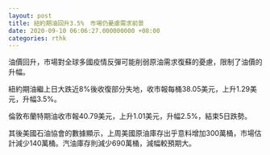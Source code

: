 ```yaml
---
layout: post
title: 紐約期油回升3.5%　市場仍憂慮需求前景
date: 2020-09-10 06:06:27.000000000 +08:00
categories: rthk
---
```


油價回升，市場對全球多國疫情反彈可能削弱原油需求復蘇的憂慮，限制了油價的升幅。

紐約期油繼上日大跌近8%後收復部分失地，收市報每桶38.05美元，上升1.29美元，升幅3.5%。

倫敦布蘭特期油收市報40.79美元，上升1.01美元，升幅2.5%，結束5日跌勢。

其後美國石油協會的數據顯示，上周美國原油庫存出乎意料增加300萬桶，市場估計減少140萬桶。汽油庫存則減少690萬桶，減幅較預期大。
